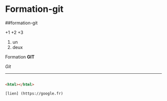 # Formation-git


##formation-git 


+1
+2
+3


1. un 
2. deux 



Formation **GIT**


*Git*


---

```` HTML

<html></html>

[lien] (https://google.fr)
